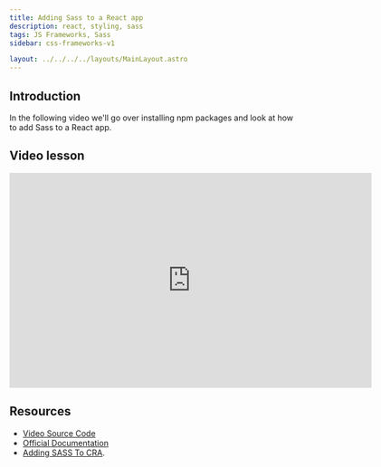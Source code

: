 ```yaml
---
title: Adding Sass to a React app
description: react, styling, sass
tags: JS Frameworks, Sass
sidebar: css-frameworks-v1

layout: ../../../../layouts/MainLayout.astro
---
```


## Introduction

In the following video we'll go over installing npm packages and look at how to add Sass to a React app.

## Video lesson

<iframe src="https://player.vimeo.com/video/434108216" width="640" height="380" frameborder="0" allow="autoplay; fullscreen" allowfullscreen=""></iframe>

## Resources

- [Video Source Code](https://github.com/NoroffFEU/react-introduction/tree/add-sass)
- [Official Documentation](https://sass-lang.com/documentation/)
- [Adding SASS To CRA](https://create-react-app.dev/docs/adding-a-sass-stylesheet/).

